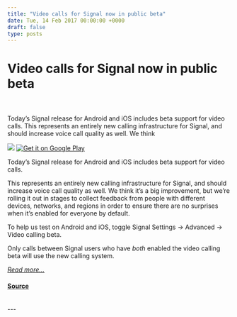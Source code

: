 ```yaml
---
title: "Video calls for Signal now in public beta"
date: Tue, 14 Feb 2017 00:00:00 +0000
draft: false
type: posts
---
```

# Video calls for Signal now in public beta

<br/>

<br/>
 Today’s Signal release for Android and iOS includes beta support for video calls. This represents an entirely new calling infrastructure for Signal, and should increase voice call quality as well. We think
<br/>
 

[![](/blog/images/appstore.png)](https://itunes.apple.com/us/app/signal-private-messenger/id874139669) [![Get it on Google Play](https://play.google.com/intl/en_us/badges/images/generic/en-play-badge.png)](https://play.google.com/store/apps/details?id=org.thoughtcrime.securesms)

Today’s Signal release for Android and iOS includes beta support for video calls.

This represents an entirely new calling infrastructure for Signal, and should increase voice call quality as well. We think it’s a big improvement, but we’re rolling it out in stages to collect feedback from people with different devices, networks, and regions in order to ensure there are no surprises when it’s enabled for everyone by default.

To help us test on Android and iOS, toggle Signal Settings -> Advanced -> Video calling beta.

Only calls between Signal users who have _both_ enabled the video calling beta will use the new calling system.

[_Read more..._](https://signal.org/blog/signal-video-calls-beta/)

#### [Source](https://signal.org/blog/signal-video-calls-beta/)

<br/>
---
